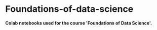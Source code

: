 # Foundations-of-data-science
#### Colab notebooks used for the course 'Foundations of Data Science'.
